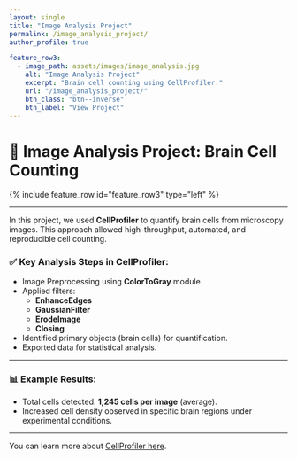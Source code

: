 ```yaml
---
layout: single
title: "Image Analysis Project"
permalink: /image_analysis_project/
author_profile: true

feature_row3:
  - image_path: assets/images/image_analysis.jpg
    alt: "Image Analysis Project"
    excerpt: "Brain cell counting using CellProfiler."
    url: "/image_analysis_project/"
    btn_class: "btn--inverse"
    btn_label: "View Project"
---
```


# 🧠 Image Analysis Project: Brain Cell Counting  

{% include feature_row id="feature_row3" type="left" %}

---

In this project, we used **CellProfiler** to quantify brain cells from microscopy images. This approach allowed high-throughput, automated, and reproducible cell counting.

### ✅ **Key Analysis Steps in CellProfiler:**
- Image Preprocessing using **ColorToGray** module.
- Applied filters:  
  - **EnhanceEdges**  
  - **GaussianFilter**  
  - **ErodeImage**  
  - **Closing**
- Identified primary objects (brain cells) for quantification.
- Exported data for statistical analysis.

---

### 📊 **Example Results:**
- Total cells detected: **1,245 cells per image** (average).
- Increased cell density observed in specific brain regions under experimental conditions.

---

You can learn more about [CellProfiler here](https://cellprofiler.org/).

